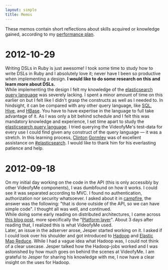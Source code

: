 ```yaml
---
layout: simple
title: Memos
---
```


These memos contain short reflections about skills acquired or knowledge gained, according to my [performance plan](performance-plan.html#ref-PI05).

# 2012-10-29
Writing DSLs in Ruby is just awesome! I took some time to study how to write DSLs in Ruby and I absolutely love it; never have I been so productive when implementing a design. **I would like to do some research on this and learn more about DSLs.**  
While implementing the design I felt my knowledge of the [elasticsearch query language][Query-DSL] was severely lacking. I spent a minor amount of time on this earlier on but I felt like I didn't grasp the constructs as well as I needed to. In hindsight, it can be compared with any other query language, like [SQL](http://www.iso.org/iso/home/store/catalogue_ics/catalogue_detail_ics.htm?csnumber=53681), [Hive](hive.apache.org), and [HBase](hbase.apache.org). You have to have expertise in the language to full take advantage of it. As I was only a bit behind schedule and I felt this was mandatory knowledge and experience, I set time apart to study the [elasticsearch query language][Query-DSL]. I tried querying the VideofyMe's test-data for every use I could find given any construct of the query language — it was a stretch. In this learning process, [Clinton] [Gormley] was of excellent assistance on [#elasticsearch]. I would like to thank him for his everlasting patience and help.

[Query-DSL]: http://www.elasticsearch.org/guide/reference/query-dsl/
[Clinton]: https://twitter.com/clintongormley
[Gormley]: https://github.com/clintongormley
[#elasticsearch]: irc://freenode.net/elasticsearch

# 2012-09-18
On my initial day working on the code in the API (this is only accessibly by other VideofyMe components), I was dumbfound on how it works. I could see it was separated according to MVC. I found no authentication, authorization nor security whatsoever. I asked about it in [campfire](http://campfirenow.com), the answer was the following: "that is done outside of the API, so we can have simple code". I thought all was well, and continued.  
While doing some early reading on distributed architectures, I came across [this blog post], more specifically the "[Platform layer]". About 3 days after reading that, I realized this is what VideofyMe used.  
Later, an issue in the adserver arose, Jesper started working on it. I asked if I could look over his shoulder and got introduced to [Hadoop] and [Elastic Map Reduce]. While I had a vague idea what Hadoop was, I could not think of a clear usecase. Jesper talked how the Hadoop-jobs worked and I was astonished by how much goes on behind the scenes at VideofyMe. I am grateful to Jesper for sharing his knowledge with me, I now have a clear insight on the uses for Hadoop.


[this blog post]: http://lethain.com/introduction-to-architecting-systems-for-scale/
[Platform layer]: http://lethain.com/introduction-to-architecting-systems-for-scale/#platform_layer
[Elastic Map Reduce]: http://aws.amazon.com/elasticmapreduce/
[Hadoop]: http://hadoop.apache.org